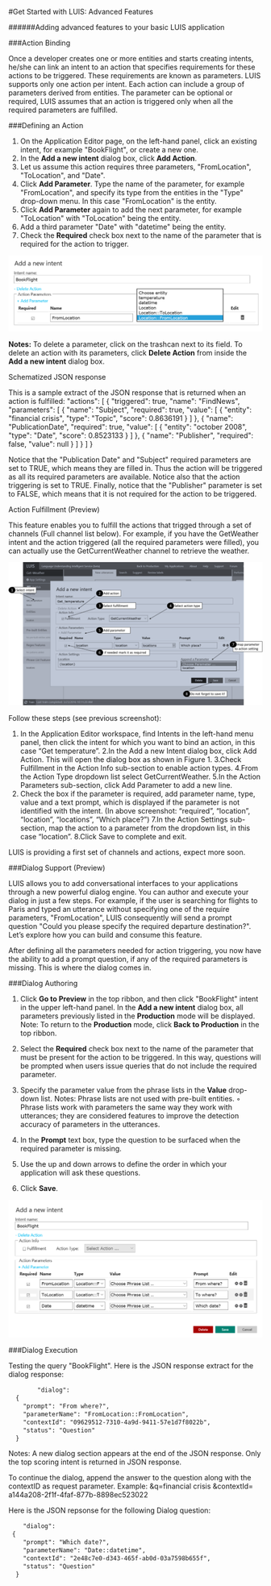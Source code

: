 <!-- NavPath: GetStartedLUISAdvanced
LinkLabel: Get Started With LUIS-Advanced
Url: LUIS-api/documentation/GetStartedWithLUIS-Advanced
Weight: 100 -->

#Get Started with LUIS: Advanced Features

######Adding advanced features to your basic LUIS application

###Action Binding

Once a developer creates one or more entities and starts creating intents, he/she can link an intent to an action that specifies requirements for these actions to be triggered. These requirements are known as parameters. LUIS supports only one action per intent. Each action can include a group of parameters derived from entities. The parameter can be optional or required, LUIS assumes that an action is triggered only when all the required parameters are fulfilled. 

###Defining an Action

1. On the Application Editor page, on the left-hand panel, click an existing intent, for example "BookFlight", or create a new one.
2. In the **Add a new intent** dialog box, click **Add Action**.
3. Let us assume this action requires three parameters, "FromLocation", "ToLocation", and "Date".
4. Click **Add Parameter**. Type the name of the parameter, for example "FromLocation", and specify its type from the entities in the "Type" drop-down menu. In this case "FromLocation" is the entity. 
5. Click **Add Parameter** again to add the next parameter, for example "ToLocation" with "ToLocation" being the entity.
6. Add a third parameter "Date" with "datetime" being the entity.
7. Check the **Required** check box next to the name of the parameter that is required for the action to trigger.

![Adding Action Binding](./Images/AddActionBinding.PNG)

**Notes:**
To delete a parameter, click on the trashcan next to its field. To delete an action with its parameters, click **Delete Action** from inside the **Add a new intent** dialog box.

Schematized JSON response

This is a sample extract of the JSON response that is returned when an action is fulfilled: 
"actions": [
        {
          "triggered": true,
          "name": "FindNews",
          "parameters": [
            {
              "name": "Subject",
              "required": true,
              "value": [
                {
                  "entity": "financial crisis",
                  "type": "Topic",
                  "score": 0.8636191
                }
              ]
            },
            {
              "name": "PublicationDate",
              "required": true,
              "value": [
                {
                  "entity": "october 2008",
                  "type": "Date",
                  "score": 0.8523133
                }
              ]
            },
            {
              "name": "Publisher",
              "required": false,
              "value": null
            }
          ]
        }
      ]
    }



Notice that the "Publication Date" and "Subject" required parameters are set to TRUE, which means they are filled in. Thus the action will be triggered as all its required parameters are available. Notice also that the action triggering is set to TRUE. Finally, notice that the "Publisher" parameter is set to FALSE, which means that it is not required for the action to be triggered. 

Action Fulfillment (Preview)

This feature enables you to fulfill the actions that trigged through a set of channels (Full channel list below). For example, if you have the GetWeather intent and the action triggered (all the required parameters were filled), you can actually use the GetCurrentWeather channel to retrieve the weather. 

![Action Fulfillment](./Images/AddFulfillment.png)

Follow these steps (see previous screenshot): 
1. In the Application Editor workspace, find Intents in the left-hand menu panel, then click the intent for which you want to bind an action, in this case “Get temperature”. 
2.In the Add a new Intent dialog box, click Add Action. This will open the dialog box as shown in Figure 1.
3.Check Fulfillment in the Action Info sub-section to enable action types.
4.From the Action Type dropdown list select GetCurrentWeather.
5.In the Action Parameters sub-section, click Add Parameter to add a new line.
6. Check the box if the parameter is required, add parameter name, type, value and a text prompt, which is displayed if the parameter is not identified with the intent. (In above screenshot: “required”, “location”, “location”, “locations”, “Which place?”) 
7.In the Action Settings sub-section, map the action to a parameter from the dropdown list, in this case “location”.
8.Click Save to complete and exit.


LUIS is providing a first set of channels and actions, expect more soon.


###Dialog Support (Preview)

LUIS allows you to add conversational interfaces to your applications through a new powerful dialog engine. You can author and execute your dialog in just a few steps. For example, if the user is searching for flights to Paris and typed an utterance without specifying one of the require parameters, "FromLocation", LUIS consequently will send a prompt question "Could you please specify the required departure destination?". Let’s explore how you can build and consume this feature. 

After defining all the parameters needed for action triggering, you now have the ability to add a prompt question, if any of the required parameters is missing. This is where the dialog comes in. 

###Dialog Authoring

1. Click **Go to Preview** in the top ribbon, and then click "BookFlight" intent in the upper left-hand panel. In the **Add a new intent** dialog box, all parameters previously listed in the **Production** mode will be displayed. Note: To return to the **Production** mode, click **Back to Production** in the top ribbon. 
2. Select the **Required** check box next to the name of the parameter that must be present for the action to be triggered. In this way, questions will be prompted when users issue queries that do not include the required parameter. 
3. Specify the parameter value from the phrase lists in the **Value** drop-down list.
 Notes: Phrase lists are not used with pre-built entities.
◦ Phrase lists work with parameters the same way they work with utterances; they are considered features to improve the detection accuracy of parameters in the utterances. 

4. In the **Prompt** text box, type the question to be surfaced when the required parameter is missing. 
5. Use the up and down arrows to define the order in which your application will ask these questions. 
6. Click **Save**. 

![Adding prompts](./Images/AddingPrompts.PNG)

###Dialog Execution

Testing the query "BookFlight". Here is the JSON response extract for the dialog response: 

```
        "dialog": 
  {
    "prompt": "From where?",
    "parameterName": "FromLocation::FromLocation",
    "contextId": "09629512-7310-4a9d-9411-57e1d7f8022b",
    "status": "Question"
  }
```
Notes: 
A new dialog section appears at the end of the JSON response. 
Only the top scoring intent is returned in JSON response.


To continue the dialog, append the answer to the question along with the contextID as request parameter. Example: &q=financial crisis &contextId= a144a208-2f1f-4faf-877b-8898ec523022 

Here is the JSON repsonse for the following Dialog question: 
```
    "dialog":  
 {
    "prompt": "Which date?",
    "parameterName": "Date::datetime",
    "contextId": "2e48c7e0-d343-465f-ab0d-03a7598b655f",
    "status": "Question"
  }
```
